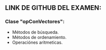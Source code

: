 ## LINK DE GITHUB DEL EXAMEN:

### Clase "opConVectores":

- Métodos de búsqueda.
- Métodos de ordenamiento.
- Operaciónes aritmeticas.
